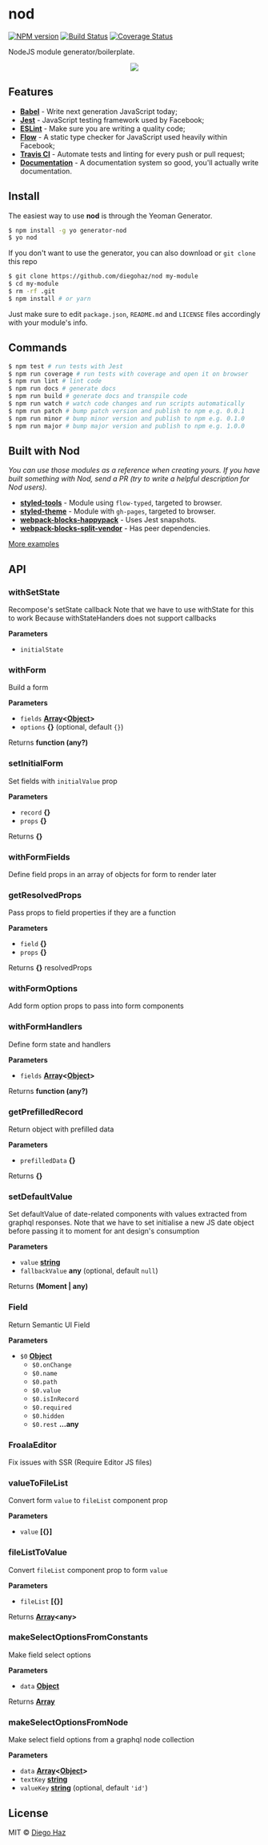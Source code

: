 # nod

[![NPM version](https://img.shields.io/npm/v/generator-nod.svg?style=flat-square)](https://npmjs.org/package/ggenerator-nod)
[![Build Status](https://img.shields.io/travis/diegohaz/nod/master.svg?style=flat-square)](https://travis-ci.org/diegohaz/nod) [![Coverage Status](https://img.shields.io/codecov/c/github/diegohaz/nod/master.svg?style=flat-square)](https://codecov.io/gh/diegohaz/nod/branch/master)

NodeJS module generator/boilerplate.

<p align="center"><img src="https://cloud.githubusercontent.com/assets/3068563/21958520/77e4f45e-da97-11e6-9685-fe380a9cce3d.gif"></p>

## Features

-   [**Babel**](https://babeljs.io/) - Write next generation JavaScript today;
-   [**Jest**](https://facebook.github.io/jest) - JavaScript testing framework used by Facebook;
-   [**ESLint**](http://eslint.org/) - Make sure you are writing a quality code;
-   [**Flow**](https://flowtype.org/) - A static type checker for JavaScript used heavily within Facebook;
-   [**Travis CI**](https://travis-ci.org) - Automate tests and linting for every push or pull request;
-   [**Documentation**](http://documentation.js.org/) - A documentation system so good, you'll actually write documentation.

## Install

The easiest way to use **nod** is through the Yeoman Generator.

```sh
$ npm install -g yo generator-nod
$ yo nod
```

If you don't want to use the generator, you can also download or `git clone` this repo

```sh
$ git clone https://github.com/diegohaz/nod my-module
$ cd my-module
$ rm -rf .git
$ npm install # or yarn
```

Just make sure to edit `package.json`, `README.md` and `LICENSE` files accordingly with your module's info.

## Commands

```sh
$ npm test # run tests with Jest
$ npm run coverage # run tests with coverage and open it on browser
$ npm run lint # lint code
$ npm run docs # generate docs
$ npm run build # generate docs and transpile code
$ npm run watch # watch code changes and run scripts automatically
$ npm run patch # bump patch version and publish to npm e.g. 0.0.1
$ npm run minor # bump minor version and publish to npm e.g. 0.1.0
$ npm run major # bump major version and publish to npm e.g. 1.0.0
```

## Built with Nod

_You can use those modules as a reference when creating yours. If you have built something with Nod, send a PR (try to write a helpful description for Nod users)._

-   [**styled-tools**](https://github.com/diegohaz/styled-tools) - Module using `flow-typed`, targeted to browser.
-   [**styled-theme**](https://github.com/diegohaz/styled-theme) - Module with `gh-pages`, targeted to browser.
-   [**webpack-blocks-happypack**](https://github.com/diegohaz/webpack-blocks-happypack) - Uses Jest snapshots.
-   [**webpack-blocks-split-vendor**](https://github.com/diegohaz/webpack-blocks-split-vendor) - Has peer dependencies.

[More examples](https://github.com/search?l=Markdown&q=generator-nod-2196F3&type=Code)

## API

<!-- Generated by documentation.js. Update this documentation by updating the source code. -->

### withSetState

Recompose's setState callback
Note that we have to use withState for this to work
Because withStateHanders does not support callbacks

**Parameters**

-   `initialState`  

### withForm

Build a form

**Parameters**

-   `fields` **[Array](https://developer.mozilla.org/en-US/docs/Web/JavaScript/Reference/Global_Objects/Array)&lt;[Object](https://developer.mozilla.org/en-US/docs/Web/JavaScript/Reference/Global_Objects/Object)>** 
-   `options` **{}**  (optional, default `{}`)

Returns **function (any?)** 

### setInitialForm

Set fields with `initialValue` prop

**Parameters**

-   `record` **{}** 
-   `props` **{}** 

Returns **{}** 

### withFormFields

Define field props in an array of objects for form to render later

### getResolvedProps

Pass props to field properties if they are a function

**Parameters**

-   `field` **{}** 
-   `props` **{}** 

Returns **{}** resolvedProps

### withFormOptions

Add form option props to pass into form components

### withFormHandlers

Define form state and handlers

**Parameters**

-   `fields` **[Array](https://developer.mozilla.org/en-US/docs/Web/JavaScript/Reference/Global_Objects/Array)&lt;[Object](https://developer.mozilla.org/en-US/docs/Web/JavaScript/Reference/Global_Objects/Object)>** 

Returns **function (any?)** 

### getPrefilledRecord

Return object with prefilled data

**Parameters**

-   `prefilledData` **{}** 

Returns **{}** 

### setDefaultValue

Set defaultValue of date-related components
with values extracted from graphql responses.
Note that we have to set initialise a new JS date object
before passing it to moment for ant design's consumption

**Parameters**

-   `value` **[string](https://developer.mozilla.org/en-US/docs/Web/JavaScript/Reference/Global_Objects/String)** 
-   `fallbackValue` **any**  (optional, default `null`)

Returns **(Moment | any)** 

### Field

Return Semantic UI Field

**Parameters**

-   `$0` **[Object](https://developer.mozilla.org/en-US/docs/Web/JavaScript/Reference/Global_Objects/Object)** 
    -   `$0.onChange`  
    -   `$0.name`  
    -   `$0.path`  
    -   `$0.value`  
    -   `$0.isInRecord`  
    -   `$0.required`  
    -   `$0.hidden`  
    -   `$0.rest` **...any** 

### FroalaEditor

Fix issues with SSR
(Require Editor JS files)

### valueToFileList

Convert form `value` to `fileList` component prop

**Parameters**

-   `value` **\[{}]** 

### fileListToValue

Convert `fileList` component prop to form `value`

**Parameters**

-   `fileList` **\[{}]** 

Returns **[Array](https://developer.mozilla.org/en-US/docs/Web/JavaScript/Reference/Global_Objects/Array)&lt;any>** 

### makeSelectOptionsFromConstants

Make field select options

**Parameters**

-   `data` **[Object](https://developer.mozilla.org/en-US/docs/Web/JavaScript/Reference/Global_Objects/Object)** 

Returns **[Array](https://developer.mozilla.org/en-US/docs/Web/JavaScript/Reference/Global_Objects/Array)** 

### makeSelectOptionsFromNode

Make select field options from a graphql node collection

**Parameters**

-   `data` **[Array](https://developer.mozilla.org/en-US/docs/Web/JavaScript/Reference/Global_Objects/Array)&lt;[Object](https://developer.mozilla.org/en-US/docs/Web/JavaScript/Reference/Global_Objects/Object)>** 
-   `textKey` **[string](https://developer.mozilla.org/en-US/docs/Web/JavaScript/Reference/Global_Objects/String)** 
-   `valueKey` **[string](https://developer.mozilla.org/en-US/docs/Web/JavaScript/Reference/Global_Objects/String)**  (optional, default `'id'`)

## License

MIT © [Diego Haz](https://github.com/diegohaz)
